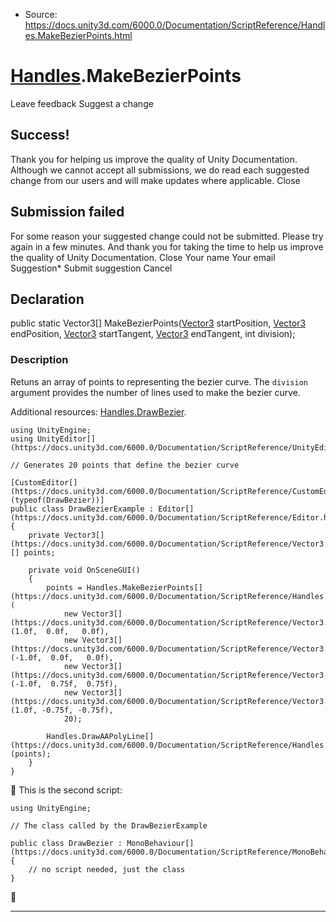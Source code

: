* Source: https://docs.unity3d.com/6000.0/Documentation/ScriptReference/Handles.MakeBezierPoints.html

#  [Handles](https://docs.unity3d.com/6000.0/Documentation/ScriptReference/Handles.html).MakeBezierPoints
Leave feedback
Suggest a change
## Success!
Thank you for helping us improve the quality of Unity Documentation. Although we cannot accept all submissions, we do read each suggested change from our users and will make updates where applicable.
Close
## Submission failed
For some reason your suggested change could not be submitted. Please <a>try again</a> in a few minutes. And thank you for taking the time to help us improve the quality of Unity Documentation.
Close
Your name Your email Suggestion* Submit suggestion
Cancel
## Declaration
public static Vector3[] MakeBezierPoints([Vector3](https://docs.unity3d.com/6000.0/Documentation/ScriptReference/Vector3.html) startPosition, [Vector3](https://docs.unity3d.com/6000.0/Documentation/ScriptReference/Vector3.html) endPosition, [Vector3](https://docs.unity3d.com/6000.0/Documentation/ScriptReference/Vector3.html) startTangent, [Vector3](https://docs.unity3d.com/6000.0/Documentation/ScriptReference/Vector3.html) endTangent, int division); 
### Description
Retuns an array of points to representing the bezier curve.
The `division` argument provides the number of lines used to make the bezier curve.  
  
Additional resources: [Handles.DrawBezier](https://docs.unity3d.com/6000.0/Documentation/ScriptReference/Handles.DrawBezier.html).
```
using UnityEngine;
using UnityEditor[](https://docs.unity3d.com/6000.0/Documentation/ScriptReference/UnityEditor.html);  
  
// Generates 20 points that define the bezier curve  
  
[CustomEditor[](https://docs.unity3d.com/6000.0/Documentation/ScriptReference/CustomEditor.html)(typeof(DrawBezier))]
public class DrawBezierExample : Editor[](https://docs.unity3d.com/6000.0/Documentation/ScriptReference/Editor.html)
{
    private Vector3[](https://docs.unity3d.com/6000.0/Documentation/ScriptReference/Vector3.html)[] points;  
  
    private void OnSceneGUI()
    {
        points = Handles.MakeBezierPoints[](https://docs.unity3d.com/6000.0/Documentation/ScriptReference/Handles.MakeBezierPoints.html)(
            new Vector3[](https://docs.unity3d.com/6000.0/Documentation/ScriptReference/Vector3.html)(1.0f,  0.0f,   0.0f),
            new Vector3[](https://docs.unity3d.com/6000.0/Documentation/ScriptReference/Vector3.html)(-1.0f,  0.0f,   0.0f),
            new Vector3[](https://docs.unity3d.com/6000.0/Documentation/ScriptReference/Vector3.html)(-1.0f,  0.75f,  0.75f),
            new Vector3[](https://docs.unity3d.com/6000.0/Documentation/ScriptReference/Vector3.html)(1.0f, -0.75f, -0.75f),
            20);  
  
        Handles.DrawAAPolyLine[](https://docs.unity3d.com/6000.0/Documentation/ScriptReference/Handles.DrawAAPolyLine.html)(points);
    }
}

```

This is the second script:
```
using UnityEngine;  
  
// The class called by the DrawBezierExample  
  
public class DrawBezier : MonoBehaviour[](https://docs.unity3d.com/6000.0/Documentation/ScriptReference/MonoBehaviour.html)
{
    // no script needed, just the class
}

```

* * *
